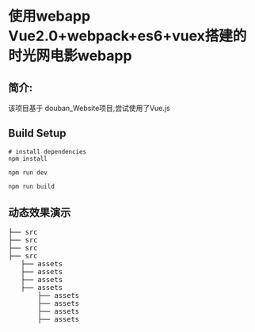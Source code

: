 
使用webapp Vue2.0+webpack+es6+vuex搭建的时光网电影webapp
====
简介:
---
该项目基于 douban_Website项目,尝试使用了Vue.js
  
Build Setup
---
```
# install dependencies
npm install

npm run dev

npm run build
```

动态效果演示
---

<pre>
├── src
├── src
├── src
├── src
   ├── assets 
   ├── assets 
   ├── assets 
   ├── assets 
       ├── assets 
       ├── assets 
       ├── assets 
       ├── assets 
<pre>
